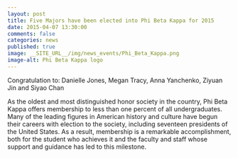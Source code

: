```yaml
---
layout: post
title: Five Majors have been elected into Phi Beta Kappa for 2015
date: 2015-04-07 13:30:00
comments: false
categories: news
published: true
image: __SITE_URL__/img/news_events/Phi_Beta_Kappa.png
image-alt: Phi Beta Kappa logo
---
```


Congratulation to: Danielle Jones, Megan Tracy, Anna Yanchenko, Ziyuan Jin and Siyao Chan

As the oldest and most distinguished honor society in the country, Phi Beta Kappa offers membership to less than one percent of all undergraduates. Many of the leading figures in American history and culture have begun their careers with election to the society, including seventeen presidents of the United States. As a result, membership is a remarkable accomplishment, both for the student who achieves it and the faculty and staff whose support and guidance has led to this milestone.
